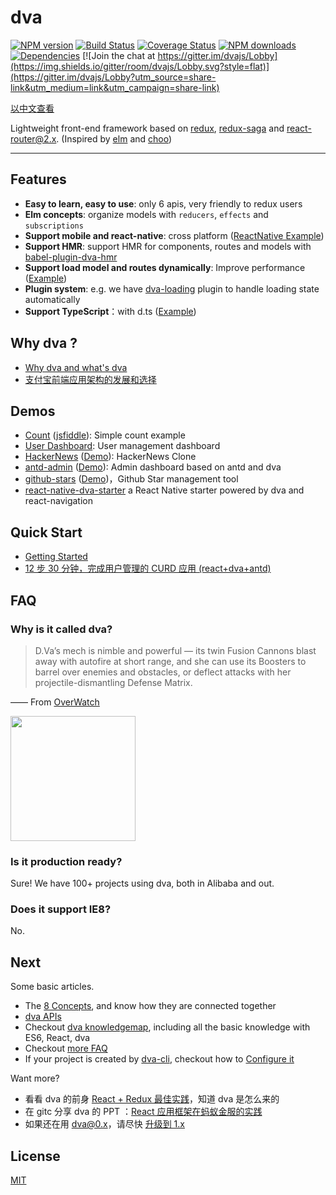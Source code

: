 # dva

[![NPM version](https://img.shields.io/npm/v/dva.svg?style=flat)](https://npmjs.org/package/dva)
[![Build Status](https://img.shields.io/travis/dvajs/dva.svg?style=flat)](https://travis-ci.org/dvajs/dva)
[![Coverage Status](https://img.shields.io/coveralls/dvajs/dva.svg?style=flat)](https://coveralls.io/r/dvajs/dva)
[![NPM downloads](http://img.shields.io/npm/dm/dva.svg?style=flat)](https://npmjs.org/package/dva)
[![Dependencies](https://david-dm.org/dvajs/dva/status.svg)](https://david-dm.org/dvajs/dva)
[![Join the chat at https://gitter.im/dvajs/Lobby](https://img.shields.io/gitter/room/dvajs/Lobby.svg?style=flat)](https://gitter.im/dvajs/Lobby?utm_source=share-link&utm_medium=link&utm_campaign=share-link)

[以中文查看](./README_zh-CN.md)

Lightweight front-end framework based on [redux](https://github.com/reactjs/redux), [redux-saga](https://github.com/yelouafi/redux-saga) and [react-router@2.x](https://github.com/ReactTraining/react-router/tree/v2.8.1). (Inspired by [elm](http://elm-lang.org/) and [choo](https://github.com/yoshuawuyts/choo))

---

## Features

* **Easy to learn, easy to use**: only 6 apis, very friendly to redux users
* **Elm concepts**: organize models with `reducers`, `effects` and `subscriptions`
* **Support mobile and react-native**: cross platform ([ReactNative Example](https://github.com/sorrycc/dva-example-react-native))
* **Support HMR**: support HMR for components, routes and models with [babel-plugin-dva-hmr](https://github.com/dvajs/babel-plugin-dva-hmr)
* **Support load model and routes dynamically**: Improve performance ([Example](https://github.com/dvajs/dva/tree/master/examples/dynamic-load))
* **Plugin system**: e.g. we have [dva-loading](https://github.com/dvajs/dva-loading) plugin to handle loading state automatically
* **Support TypeScript**：with d.ts ([Example](https://github.com/sorrycc/dva-boilerplate-typescript))

## Why dva ?

* [Why dva and what's dva](https://github.com/dvajs/dva/issues/1)
* [支付宝前端应用架构的发展和选择](https://www.github.com/sorrycc/blog/issues/6)

## Demos

* [Count](https://github.com/dvajs/dva/blob/master/examples/count) ([jsfiddle](https://jsfiddle.net/puftw0ea/3/)): Simple count example
* [User Dashboard](https://github.com/dvajs/dva-example-user-dashboard): User management dashboard
* [HackerNews](https://github.com/dvajs/dva-hackernews)  ([Demo](https://dvajs.github.io/dva-hackernews/)): HackerNews Clone
* [antd-admin](https://github.com/zuiidea/antd-admin) ([Demo](http://zuiidea.github.io/antd-admin/)): Admin dashboard based on antd and dva
* [github-stars](https://github.com/sorrycc/github-stars) ([Demo](http://sorrycc.github.io/github-stars/#/?_k=rmj86f))，Github Star management tool
* [react-native-dva-starter](https://github.com/nihgwu/react-native-dva-starter) a React Native starter powered by dva and react-navigation

## Quick Start

- [Getting Started](https://github.com/dvajs/dva/blob/master/docs/GettingStarted.md)
- [12 步 30 分钟，完成用户管理的 CURD 应用 (react+dva+antd)](https://github.com/sorrycc/blog/issues/18)

## FAQ

### Why is it called dva?

> D.Va’s mech is nimble and powerful — its twin Fusion Cannons blast away with autofire at short range, and she can use its Boosters to barrel over enemies and obstacles, or deflect attacks with her projectile-dismantling Defense Matrix.

—— From [OverWatch](http://ow.blizzard.cn/heroes/dva)

<img src="https://zos.alipayobjects.com/rmsportal/psagSCVHOKQVqqNjjMdf.jpg" width="200" height="200" />

### Is it production ready?

Sure! We have 100+ projects using dva, both in Alibaba and out.

### Does it support IE8?

No.

## Next

Some basic articles.

* The [8 Concepts](https://github.com/dvajs/dva/blob/master/docs/Concepts.md), and know how they are connected together
* [dva APIs](https://github.com/dvajs/dva/blob/master/docs/API.md)
* Checkout [dva knowledgemap](https://github.com/dvajs/dva-knowledgemap), including all the basic knowledge with ES6, React, dva
* Checkout [more FAQ](https://github.com/dvajs/dva/issues?q=is%3Aissue+is%3Aclosed+label%3Afaq)
* If your project is created by [dva-cli](https://github.com/dvajs/dva-cli), checkout how to [Configure it](https://github.com/sorrycc/roadhog/blob/master/README_en-us.md#configuration)

Want more?

* 看看 dva 的前身 [React + Redux 最佳实践](https://github.com/sorrycc/blog/issues/1)，知道 dva 是怎么来的
* 在 gitc 分享 dva 的 PPT ：[React 应用框架在蚂蚁金服的实践](http://slides.com/sorrycc/dva)
* 如果还在用 dva@0.x，请尽快 [升级到 1.x](https://github.com/dvajs/dva/pull/42#issuecomment-241323617)

## License

[MIT](https://tldrlegal.com/license/mit-license)
